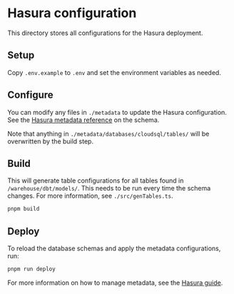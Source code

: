 # Hasura configuration

This directory stores all configurations for the Hasura deployment.

## Setup

Copy `.env.example` to `.env` and set the environment variables as needed.

## Configure

You can modify any files in `./metadata` to update the Hasura configuration.
See the
[Hasura metadata reference](https://hasura.io/docs/latest/migrations-metadata-seeds/metadata-format/) on the schema.

Note that anything in `./metadata/databases/cloudsql/tables/`
will be overwritten by the build step.

## Build

This will generate table configurations for all tables found in `/warehouse/dbt/models/`.
This needs to be run every time the schema changes.
For more information, see `./src/genTables.ts`.

```bash
pnpm build
```

## Deploy

To reload the database schemas and apply the metadata configurations, run:

```bash
pnpm run deploy
```

For more information on how to manage metadata, see the
[Hasura guide](https://hasura.io/docs/latest/migrations-metadata-seeds/manage-metadata/#reload-metadata).
